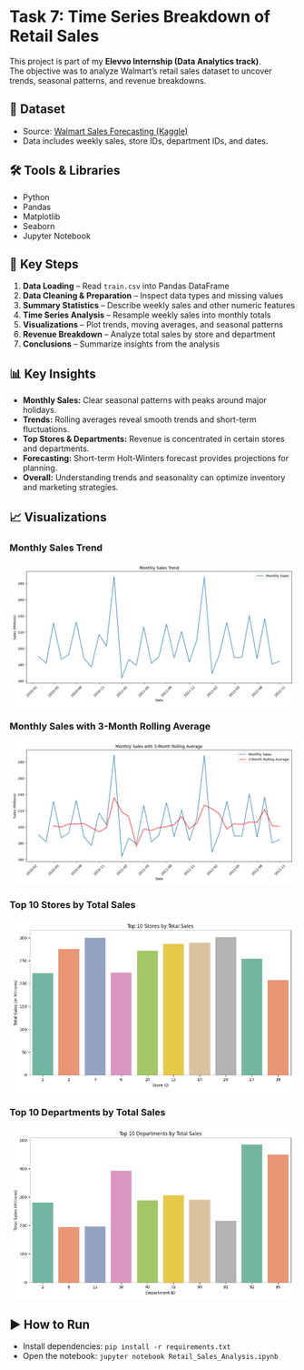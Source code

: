 # Task 7: Time Series Breakdown of Retail Sales

This project is part of my **Elevvo Internship (Data Analytics track)**.  
The objective was to analyze Walmart’s retail sales dataset to uncover trends, seasonal patterns, and revenue breakdowns.

## 📂 Dataset
- Source: [Walmart Sales Forecasting (Kaggle)](https://www.kaggle.com/datasets/aslanahmedov/walmart-sales-forecast/data?select=features.csv)
- Data includes weekly sales, store IDs, department IDs, and dates.

## 🛠️ Tools & Libraries
- Python
- Pandas
- Matplotlib
- Seaborn
- Jupyter Notebook

## 🔎 Key Steps
1. **Data Loading** – Read `train.csv` into Pandas DataFrame  
2. **Data Cleaning & Preparation** – Inspect data types and missing values  
3. **Summary Statistics** – Describe weekly sales and other numeric features  
4. **Time Series Analysis** – Resample weekly sales into monthly totals  
5. **Visualizations** – Plot trends, moving averages, and seasonal patterns  
6. **Revenue Breakdown** – Analyze total sales by store and department  
7. **Conclusions** – Summarize insights from the analysis  

## 📊 Key Insights
- **Monthly Sales:** Clear seasonal patterns with peaks around major holidays.  
- **Trends:** Rolling averages reveal smooth trends and short-term fluctuations.  
- **Top Stores & Departments:** Revenue is concentrated in certain stores and departments.  
- **Forecasting:** Short-term Holt-Winters forecast provides projections for planning.  
- **Overall:** Understanding trends and seasonality can optimize inventory and marketing strategies.

## 📈 Visualizations

### Monthly Sales Trend
![Monthly Sales](images/Monthly_Sales.png)

### Monthly Sales with 3-Month Rolling Average
![Rolling Average](images/3_Month_Rolling.png)

### Top 10 Stores by Total Sales
![Top Stores](images/Top_10_Stores_Sales.png)

### Top 10 Departments by Total Sales
![Top Departments](images/Top10_Dept_Sales.png)

## ▶️ How to Run
- Install dependencies: `pip install -r requirements.txt`  
- Open the notebook: `jupyter notebook Retail_Sales_Analysis.ipynb`
